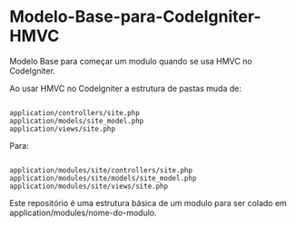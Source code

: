 Modelo-Base-para-CodeIgniter-HMVC
=================================

Modelo Base para começar um modulo quando se usa HMVC no CodeIgniter.


Ao usar HMVC no CodeIgniter a estrutura de pastas muda de: 

<pre><code>
application/controllers/site.php
application/models/site_model.php
application/views/site.php
</code></pre>

Para:

<pre><code>
application/modules/site/controllers/site.php
application/modules/site/models/site_model.php
application/modules/site/views/site.php
</code></pre>


Este repositório é uma estrutura básica de um modulo para ser colado em application/modules/nome-do-modulo.
